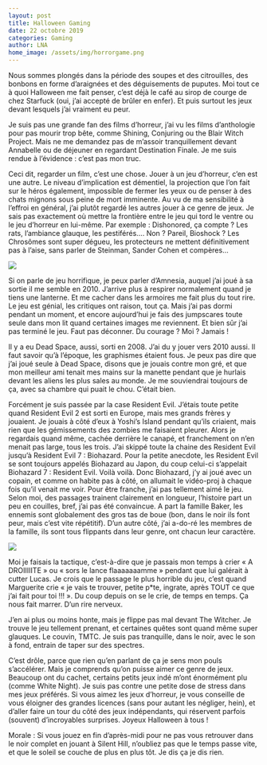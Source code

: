 ```yaml
---
layout: post
title: Halloween Gaming
date: 22 octobre 2019
categories: Gaming
author: LNA
home_image: /assets/img/horrorgame.png
---
```

Nous sommes plongés dans la période des soupes et des citrouilles, des bonbons en forme d’araignées et des déguisements de puputes. Moi tout ce à quoi Halloween me fait penser, c’est déjà le café au sirop de courge de chez Starfuck (oui, j’ai accepté de brûler en enfer). Et puis surtout les jeux devant lesquels j’ai vraiment eu peur. 

Je suis pas une grande fan des films d’horreur, j’ai vu les films d’anthologie pour pas mourir trop bête, comme Shining, Conjuring ou the Blair Witch Project. Mais ne me demandez pas de m’assoir tranquillement devant Annabelle ou de déjeuner en regardant Destination Finale. Je me suis rendue à l’évidence : c’est pas mon truc. 

Ceci dit, regarder un film, c’est une chose. Jouer à un jeu d’horreur, c’en est une autre. Le niveau d’implication est démentiel, la projection que l’on fait sur le héros également, impossible de fermer les yeux ou de penser à des chats mignons sous peine de mort imminente. Au vu de ma sensibilité à l’effroi en général, j’ai plutôt regardé les autres jouer à ce genre de jeux. 
Je sais pas exactement où mettre la frontière entre le jeu qui tord le ventre ou le jeu d’horreur en lui-même. Par exemple : Dishonored, ça compte ? Les rats, l’ambiance glauque, les pestiférés…. Non ? Pareil, Bioshock ? Les Chrosômes sont super dégueu, les protecteurs ne mettent définitivement pas à l’aise, sans parler de Steinman, Sander Cohen et compères…

<img src="/assets/img/horrorgame2.jpg">

Si on parle de jeu horrifique, je peux parler d’Amnesia, auquel j’ai joué à sa sortie il me semble en 2010. J’arrive plus à respirer normalement quand je tiens une lanterne. Et me cacher dans les armoires me fait plus du tout rire. Le jeu est génial, les critiques ont raison, tout ça. Mais j’ai pas dormi pendant un moment, et encore aujourd’hui je fais des jumpscares toute seule dans mon lit quand certaines images me reviennent. Et bien sûr j’ai pas terminé le jeu. Faut pas déconner. Du courage ? Moi ? Jamais !

Il y a eu Dead Space, aussi, sorti en 2008. J’ai du y jouer vers 2010 aussi. Il faut savoir qu’à l’époque, les graphismes étaient fous. Je peux pas dire que j’ai joué seule à Dead Space, disons que je jouais contre mon gré, et que mon meilleur ami tenait mes mains sur la manette pendant que je hurlais devant les aliens les plus sales au monde. Je me souviendrai toujours de ça, avec sa chambre qui puait le chou. C’était bien. 

Forcément je suis passée par la case Resident Evil. J’étais toute petite quand Resident Evil 2 est sorti en Europe, mais mes grands frères y jouaient. Je jouais à côté d’eux à Yoshi’s Island pendant qu’ils criaient, mais rien que les gémissements des zombies me faisaient pleurer. Alors je regardais quand même, cachée derrière le canapé, et franchement on n’en menait pas large, tous les trois. J’ai skippé toute la chaine des Resident Evil jusqu’à Resident Evil 7 : Biohazard. Pour la petite anecdote, les Resident Evil se sont toujours appelés Biohazard au Japon, du coup celui-ci s’appelait Biohazard 7 : Resident Evil. Voilà voilà. Donc Biohazard, j’y ai joué avec un copain, et comme on habite pas à côté, on allumait le vidéo-proj à chaque fois qu’il venait me voir. Pour être franche, j’ai pas tellement aimé le jeu. Selon moi, des passages trainent clairement en longueur, l’histoire part un peu en couilles, bref, j’ai pas été convaincue. A part la famille Baker, les ennemis sont globalement des gros tas de boue (bon, dans le noir ils font peur, mais c’est vite répétitif). D’un autre côté, j’ai a-do-ré les membres de la famille, ils sont tous flippants dans leur genre, ont chacun leur caractère.  

<img src="/assets/img/baker_biohazard.jpg">

Moi je faisais la tactique, c’est-à-dire que je passais mon temps à crier « A DROIIIIITE » ou « sors le lance flaaaaaaamme » pendant que lui galérait à cutter Lucas.  Je crois que le passage le plus horrible du jeu, c’est quand Marguerite crie « je vais te trouver, petite p\*te, ingrate, après TOUT ce que j’ai fait pour toi !!! ». Du coup depuis on se le crie, de temps en temps. Ça nous fait marrer. D’un rire nerveux.

J’en ai plus ou moins honte, mais je flippe pas mal devant The Witcher. Je trouve le jeu tellement prenant, et certaines quêtes sont quand même super glauques. Le couvin, TMTC. Je suis pas tranquille, dans le noir, avec le son à fond, entrain de taper sur des spectres. 

C’est drôle, parce que rien qu’en parlant de ça je sens mon pouls s’accélérer.  Mais je comprends qu’on puisse aimer ce genre de jeux. Beaucoup ont du cachet, certains petits jeux indé m’ont énormément plu (comme White Night). Je suis pas contre une petite dose de stress dans mes jeux préférés. Si vous aimez les jeux d’horreur, je vous conseille de vous éloigner des grandes licences (sans pour autant les négliger, hein), et d’aller faire un tour du côté des jeux indépendants, qui réservent parfois (souvent) d’incroyables surprises. 
Joyeux Halloween à tous !

<p class="morale">Morale : Si vous jouez en fin d’après-midi pour ne pas vous retrouver dans le noir complet en jouant à Silent Hill, n’oubliez pas que le temps passe vite, et que le soleil se couche de plus en plus tôt. Je dis ça je dis rien. </p>
